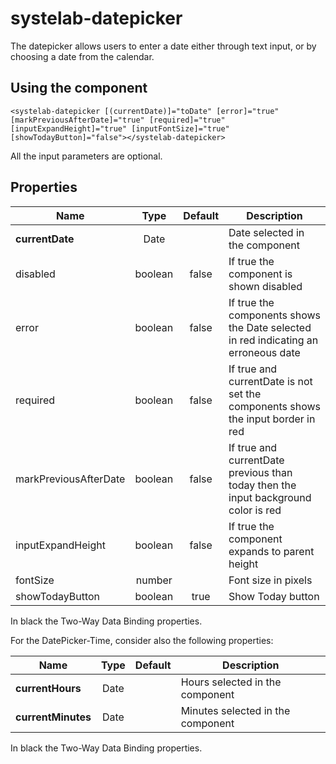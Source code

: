 # systelab-datepicker

The datepicker allows users to enter a date either through text input, or by choosing a date from the calendar.

## Using the component
```
<systelab-datepicker [(currentDate)]="toDate" [error]="true" [markPreviousAfterDate]="true" [required]="true" [inputExpandHeight]="true" [inputFontSize]="true" [showTodayButton]="false"></systelab-datepicker>
```
All the input parameters are optional.

## Properties

| Name | Type | Default | Description |
| ---- |:----:|:-------:| ----------- |
| **currentDate** | Date | | Date selected in the component |
| disabled | boolean | false | If true the component is shown disabled |
| error | boolean | false | If true the components shows the Date selected in red indicating an erroneous date |
| required | boolean | false | If true and currentDate is not set the components shows the input border in red |
| markPreviousAfterDate | boolean | false | If true and currentDate previous than today then the input background color is red |
| inputExpandHeight | boolean | false | If true the component expands to parent height |
| fontSize | number | | Font size in pixels |
| showTodayButton | boolean | true | Show Today button |

In black the Two-Way Data Binding properties.

For the DatePicker-Time, consider also the following properties:

| Name | Type | Default | Description |
| ---- |:----:|:-------:| ----------- |
| **currentHours** | Date | | Hours selected in the component |
| **currentMinutes** | Date | | Minutes selected in the component |

In black the Two-Way Data Binding properties.